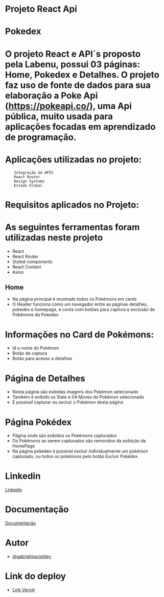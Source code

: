 # Projeto React Api

# Pokedex 

# O projeto React e API´s proposto pela Labenu, possui 03 páginas: Home, Pokedex e Detalhes. O projeto faz uso de fonte de dados para sua elaboração a  Poke Api (https://pokeapi.co/), uma Api pública, muito usada para aplicações focadas em aprendizado de programação.

# Aplicações utilizadas no projeto:
        Integração de APIS
        React Router
        Design Systems
        Estado Global

# Requisitos aplicados no Projeto:

# As seguintes ferramentas foram utilizadas neste projeto
   * React
   * React Router
   * Styled-components
   * React Context
   * Axios

## Home 
   * Na página principal é mostrado todos os Pokémons em cards
   * O Header funciona como um navegador entre as páginas detalhes, pokedex e homepage, e conta com botões para captura e exclusão de Pokémons da Pokedex
# Informações no Card de Pokémons:
   *  Id e nome do Pokémon
   *  Botão de captura
   *  Botão para acesso a detalhes
   
# Página de Detalhes
   * Nesta página são exibidas imagens dos Pokémon selecionado
   * Também é exibido os Stats e 04 Moves do Pokémon selecionado
   * É possível capturar ou excluir o Pokémon desta página

# Página Pokédex
   * Página onde são exibidos os Pokémons capturados
   * Os Pokémons ao serem capturados são removidos da exibição da HomePage
   * Na página pokédex é possível excluir individualmente um pokémon capturado, ou todos os pokémons pelo botão Excluir Pokédex.
   
   
# Linkedin

[Linkedin](https://www.linkedin.com/in/gabrielmacieldev/)
# Documentação

[Documentação](https://github.com/labenuexercicios/projeto-react-apis#readme)

# Autor

- [@gabrielmacieldev](https://github.com/gabrielmacieldev)

# Link do deploy

- [Link Vercel](https://projeto-react-apis-iota.vercel.app/)
